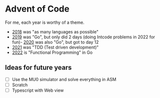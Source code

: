 # Advent of Code

For me, each year is worthy of a theme.

- [2018](https://github.com/cpl/advent-of-code/tree/year/2018) was "as many languages as possible"
- [2019](https://github.com/cpl/advent-of-code/tree/year/2019) was "Go", but only did 2 days (doing Intcode problems in 2022 for fun)- [2020](https://github.com/cpl/advent-of-code/tree/year/2020) was also "Go", but got to day 12
- [2021](https://github.com/cpl/advent-of-code/tree/year/2021) was "TDD (Test driven development)"
- [2022]() is "Functional Programming" in Go

## Ideas for future years

- [ ] Use the MU0 simulator and solve everything in ASM
- [ ] Scratch
- [ ] Typescript with Web view
